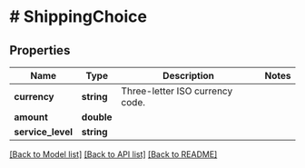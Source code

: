 # # ShippingChoice

## Properties

Name | Type | Description | Notes
------------ | ------------- | ------------- | -------------
**currency** | **string** | Three-letter ISO currency code. | 
**amount** | **double** |  | 
**service_level** | **string** |  | 

[[Back to Model list]](../../README.md#documentation-for-models) [[Back to API list]](../../README.md#documentation-for-api-endpoints) [[Back to README]](../../README.md)


